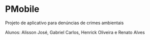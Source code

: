 # PMobile
Projeto de aplicativo para denúncias de crimes ambientais

Alunos: Alisson José, Gabriel Carlos, Henrick Oliveira e Renato Alves
